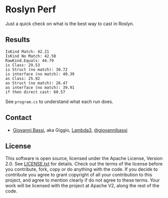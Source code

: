 # Roslyn Perf

Just a quick check on what is the best way to cast in Roslyn.

## Results

````
IsKind Match: 42.21
IsKind No Match: 42.50
RawKind.Equals: 44.79
is Class: 29.53
is Struct (no match): 30.72
is interface (no match): 40.39
as Class: 25.92
as Struct (no match): 26.47
as interface (no match): 39.91
if then direct cast: 60.57
````

See `program.cs` to understand what each run does.

## Contact

* [Giovanni Bassi](http://blog.lambda3.com.br/L3/giovannibassi/), aka Giggio, [Lambda3](http://www.lambda3.com.br), [@giovannibassi](https://twitter.com/giovannibassi)

## License

This software is open source, licensed under the Apache License, Version 2.0.
See [LICENSE.txt](https://github.com/giggio/roslynperf/blob/master/LICENSE.txt) for details.
Check out the terms of the license before you contribute, fork, copy or do anything
with the code. If you decide to contribute you agree to grant copyright of all your contribution to this project, and agree to
mention clearly if do not agree to these terms. Your work will be licensed with the project at Apache V2, along the rest of the code.